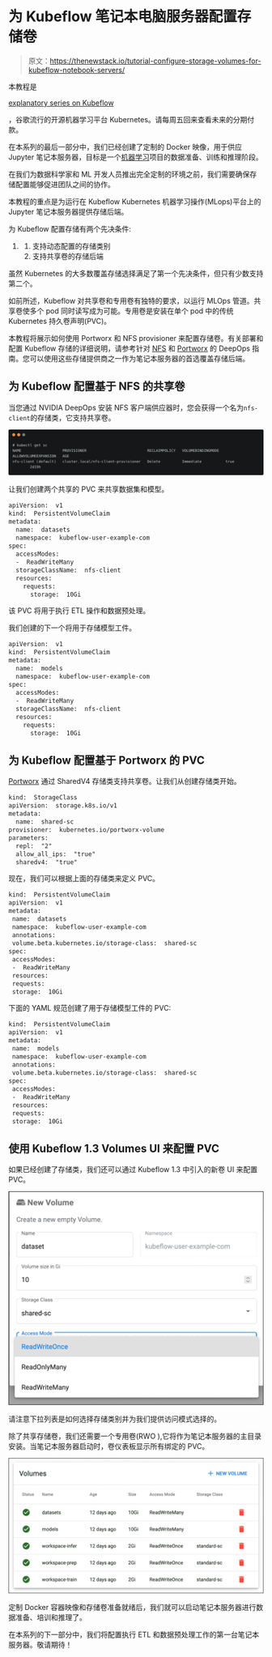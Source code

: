 # 为 Kubeflow 笔记本电脑服务器配置存储卷

> 原文：<https://thenewstack.io/tutorial-configure-storage-volumes-for-kubeflow-notebook-servers/>

本教程是

[explanatory series on Kubeflow](https://thenewstack.io/5-new-kubeflow-1-3-features-that-machine-learning-engineers-will-love/)

，谷歌流行的开源机器学习平台 Kubernetes。请每周五回来查看未来的分期付款。

在本系列的最后一部分中，我们已经创建了定制的 Docker 映像，用于供应 Jupyter 笔记本服务器，目标是一个[机器学习](https://thenewstack.io/category/machine-learning/)项目的数据准备、训练和推理阶段。

在我们为数据科学家和 ML 开发人员推出完全定制的环境之前，我们需要确保存储配置能够促进团队之间的协作。

本教程的重点是为运行在 Kubeflow Kubernetes 机器学习操作(MLops)平台上的 Jupyter 笔记本服务器提供存储后端。

为 Kubeflow 配置存储有两个先决条件:

1.  1.  支持动态配置的存储类别
    2.  支持共享卷的存储后端

虽然 Kubernetes 的大多数覆盖存储选择满足了第一个先决条件，但只有少数支持第二个。

如前所述，Kubeflow 对共享卷和专用卷有独特的要求，以运行 MLOps 管道。共享卷使多个 pod 同时读写成为可能。专用卷是安装在单个 pod 中的传统 Kubernetes 持久卷声明(PVC)。

本教程将展示如何使用 Portworx 和 NFS provisioner 来配置存储卷。有关部署和配置 Kubeflow 存储的详细说明，请参考针对 [NFS](https://thenewstack.io/tutorial-install-kubernetes-and-kubeflow-on-a-gpu-host-with-nvidia-deepops/) 和 [Portworx](https://thenewstack.io/tutorial-configure-nvidia-deepops-to-use-portworx-as-storage-for-kubeflow/) 的 DeepOps 指南。您可以使用这些存储提供商之一作为笔记本服务器的首选覆盖存储后端。

## 为 Kubeflow 配置基于 NFS 的共享卷

当您通过 NVIDIA DeepOps 安装 NFS 客户端供应器时，您会获得一个名为`nfs-client`的存储类，它支持共享卷。

![](img/4440f8c5a4b5c959aac85b2a1fca2138.png)

让我们创建两个共享的 PVC 来共享数据集和模型。

```
apiVersion:  v1
kind:  PersistentVolumeClaim
metadata:
  name:  datasets
  namespace:  kubeflow-user-example-com
spec:
  accessModes:
  -  ReadWriteMany
  storageClassName:  nfs-client
  resources:
    requests:
      storage:  10Gi

```

该 PVC 将用于执行 ETL 操作和数据预处理。

我们创建的下一个将用于存储模型工件。

```
apiVersion:  v1
kind:  PersistentVolumeClaim
metadata:
  name:  models
  namespace:  kubeflow-user-example-com
spec:
  accessModes:
  -  ReadWriteMany
  storageClassName:  nfs-client
  resources:
    requests:
      storage:  10Gi

```

## 为 Kubeflow 配置基于 Portworx 的 PVC

[Portworx](https://portworx.com/?utm_content=inline-mention) 通过 SharedV4 存储类支持共享卷。让我们从创建存储类开始。

```
kind:  StorageClass
apiVersion:  storage.k8s.io/v1
metadata:
  name:  shared-sc
provisioner:  kubernetes.io/portworx-volume
parameters:
  repl:  "2"
  allow_all_ips:  "true"
  sharedv4:  "true"

```

现在，我们可以根据上面的存储类来定义 PVC。

```
kind:  PersistentVolumeClaim
apiVersion:  v1
metadata:
 name:  datasets
 namespace:  kubeflow-user-example-com
 annotations:
 volume.beta.kubernetes.io/storage-class:  shared-sc
spec:
 accessModes:
 -  ReadWriteMany
 resources:
 requests:
 storage:  10Gi

```

下面的 YAML 规范创建了用于存储模型工件的 PVC:

```
kind:  PersistentVolumeClaim
apiVersion:  v1
metadata:
 name:  models
 namespace:  kubeflow-user-example-com
 annotations:
 volume.beta.kubernetes.io/storage-class:  shared-sc
spec:
 accessModes:
 -  ReadWriteMany
 resources:
 requests:
 storage:  10Gi

```

## 使用 Kubeflow 1.3 Volumes UI 来配置 PVC

如果已经创建了存储类，我们还可以通过 Kubeflow 1.3 中引入的新卷 UI 来配置 PVC。

![](img/1a481a0e8648c0b6a8fb896b7c3ee52e.png)

请注意下拉列表是如何选择存储类别并为我们提供访问模式选择的。

除了共享存储卷，我们还需要一个专用卷(RWO ),它将作为笔记本服务器的主目录安装。当笔记本服务器启动时，卷仪表板显示所有绑定的 PVC。

![](img/f2a81cdb9a279df2cead35fc3bb10101.png)

定制 Docker 容器映像和存储卷准备就绪后，我们就可以启动笔记本服务器进行数据准备、培训和推理了。

在本系列的下一部分中，我们将配置执行 ETL 和数据预处理工作的第一台笔记本服务器。敬请期待！

<svg xmlns:xlink="http://www.w3.org/1999/xlink" viewBox="0 0 68 31" version="1.1"><title>Group</title> <desc>Created with Sketch.</desc></svg>